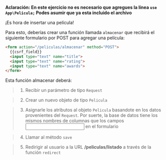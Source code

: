 **Aclaración: En este ejercicio no es necesario que agregues la línea `use App\Pelicula;` Podes asumir que ya esta incluido el archivo**

¡Es hora de insertar una película!

Para esto, deberías crear una función llamada `almacenar` que recibirá el siguiente formulario por POST para agregar una película:

``` html
<form action="/peliculas/almacenar" method="POST">
  {{csrf_field}}
  <input type="text" name="title">
  <input type="text" name="rating">
  <input type="text" name="awards">
</form>
```

Esta función almacenar deberá:

> 1. Recibir un parámetro de tipo `Request`

> 2. Crear un nuevo objeto de tipo `Pelicula`

> 3. Asignarle los atributos al objeto `Pelicula` basandote en los datos provenientes del `Request`. Por suerte, la base de datos tiene los mismos nombres de columnas que los campos <input> en el formulario

> 4. Llamar al método `save`

> 5. Redirigir al usuario a la URL **/peliculas/listado** a través de la función `redirect`
